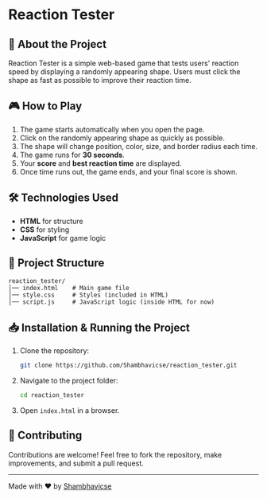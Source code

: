 # Reaction Tester

## 🚀 About the Project
Reaction Tester is a simple web-based game that tests users' reaction speed by displaying a randomly appearing shape. Users must click the shape as fast as possible to improve their reaction time.

## 🎮 How to Play
1. The game starts automatically when you open the page.
2. Click on the randomly appearing shape as quickly as possible.
3. The shape will change position, color, size, and border radius each time.
4. The game runs for **30 seconds**.
5. Your **score** and **best reaction time** are displayed.
6. Once time runs out, the game ends, and your final score is shown.

## 🛠️ Technologies Used
- **HTML** for structure
- **CSS** for styling
- **JavaScript** for game logic

## 📂 Project Structure
```
reaction_tester/
│── index.html    # Main game file
│── style.css     # Styles (included in HTML)
│── script.js     # JavaScript logic (inside HTML for now)
```

## 📥 Installation & Running the Project
1. Clone the repository:
   ```sh
   git clone https://github.com/Shambhavicse/reaction_tester.git
   ```
2. Navigate to the project folder:
   ```sh
   cd reaction_tester
   ```
3. Open `index.html` in a browser.

## 🤝 Contributing
Contributions are welcome! Feel free to fork the repository, make improvements, and submit a pull request.

---
Made with ❤️ by [Shambhavicse](https://github.com/Shambhavicse)

